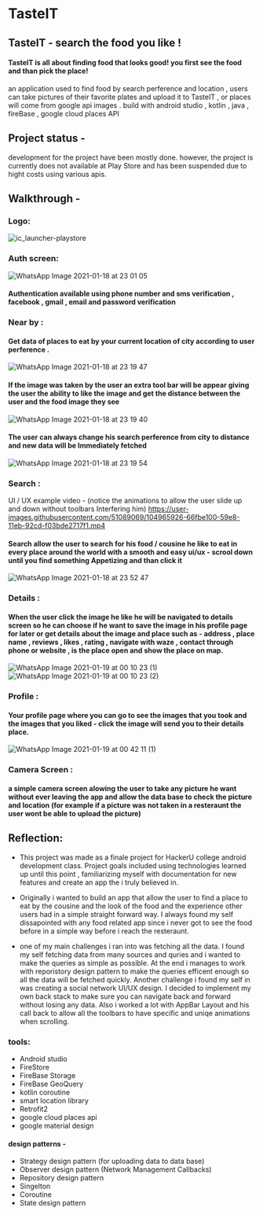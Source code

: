 # TasteIT
## TasteIT - search the food you like !
#### TasteIT is all about finding food that looks good! you first see the food and than pick the place! 
an application used to find food by search perference and location , users can take pictures of their favorite plates and upload it to TasteIT , or places will come from google  api images . build with android studio , kotlin , java , fireBase , google cloud places API

## Project status - 
development for the project have been mostly done. however, the project is currently does not available at Play Store and has been suspended due to hight costs using various apis. 

## Walkthrough - 
### Logo:
![ic_launcher-playstore](https://user-images.githubusercontent.com/51089069/104962923-2731fb00-59e2-11eb-8a08-657ad0a72840.jpg)


### Auth screen:
![WhatsApp Image 2021-01-18 at 23 01 05](https://user-images.githubusercontent.com/51089069/104962856-fbaf1080-59e1-11eb-95e8-21ca5f6eb99c.jpg)

#### Authentication available using phone number and sms verification , facebook , gmail , email and password verification 


### Near by :
#### Get data of places to eat by your current location of city according to user perference .
![WhatsApp Image 2021-01-18 at 23 19 47](https://user-images.githubusercontent.com/51089069/104964179-990b4400-59e4-11eb-8e33-9f489a0e9de0.jpg)
#### If  the image was taken by the user an extra tool bar will be appear giving the user the ability to like the image and get the distance between the user and the food image they see
![WhatsApp Image 2021-01-18 at 23 19 40](https://user-images.githubusercontent.com/51089069/104963933-2e5a0880-59e4-11eb-9e8a-b45ee8aedb33.jpg)
#### The user can always change his search perference from city to distance and new data will be Immediately fetched 
![WhatsApp Image 2021-01-18 at 23 19 54](https://user-images.githubusercontent.com/51089069/104964012-534e7b80-59e4-11eb-80a0-cbaa72c53aea.jpg)


### Search :

UI / UX example video - (notice the animations to allow the user slide up and down without toolbars Interfering him)
https://user-images.githubusercontent.com/51089069/104965926-66fbe100-59e8-11eb-92cd-f03bde2717f1.mp4

#### Search allow the user to search for his food / cousine he like to eat in every place around the world with a smooth and easy ui/ux - scrool down until you find something Appetizing and than click it 
![WhatsApp Image 2021-01-18 at 23 52 47](https://user-images.githubusercontent.com/51089069/104966287-2bade200-59e9-11eb-8612-26d0e4d22eaa.jpg)


### Details :

#### When the user click the image he like he will be navigated to details screen so he can choose if he want to save the image in his profile page for later or get details about the image and place such as - address , place name , reviews , likes , rating , navigate with waze , contact through phone or website , is the place open and show the place on map.

![WhatsApp Image 2021-01-19 at 00 10 23 (1)](https://user-images.githubusercontent.com/51089069/104967505-34ec7e00-59ec-11eb-8406-1e383f2bbb79.jpg)
![WhatsApp Image 2021-01-19 at 00 10 23 (2)](https://user-images.githubusercontent.com/51089069/104967566-5d747800-59ec-11eb-94d3-2722f56d0adf.jpg)

### Profile : 
#### Your profile page where you can go to see the images that you took and the images that you liked - click the image will send you to their details place.

![WhatsApp Image 2021-01-19 at 00 42 11 (1)](https://user-images.githubusercontent.com/51089069/104968967-ffe22a80-59ef-11eb-98e5-bb98cca4bd5d.jpg)

### Camera Screen :
#### a simple camera screen alowing the user to take any picture he want without ever leaving the app and allow the data base to check the picture and location (for example if a picture was not taken in a resteraunt the user wont be able to upload the picture)

## Reflection: 

- This project was made as a finale project for HackerU college android development class.  Project goals included using technologies learned up until this point , familiarizing myself with documentation for new features and create an app the i truly believed in.

- Originally i wanted to build an app that allow the user to find a place to eat by the cousine and the look of the food and the experience other users had in a simple straight forward way. I always found my self dissapointed with any food related app since i never got to see the food before in a simple way before i reach the resteraunt. 

- one of my main challenges i ran into was fetching all the data. I found my self fetching data from many sources and quries and i wanted to make the queries as simple as possible. At the end i manages to work with reporistory design pattern to make the queries efficent enough so all the data will be fetched quickly. Another challenge i found my self in was creating a social network UI/UX design. I decided to implement my own back stack to make sure you can navigate back and forward without losing any data. Also i worked a lot with AppBar Layout and his call back to allow all the toolbars to have specific and uniqe animations when scrolling. 

### tools:
 - Android studio 
 - FireStore 
 - FireBase Storage
 - FireBase GeoQuery 
 - kotlin coroutine 
 - smart location library 
 - Retrofit2 
 - google cloud places api
 - google material design 
 
 #### design patterns - 
 - Strategy design pattern (for uploading data to data base)
 - Observer design pattern (Network Management Callbacks)
 - Repository design pattern
 - Singelton 
 - Coroutine 
 - State design pattern
 
 

